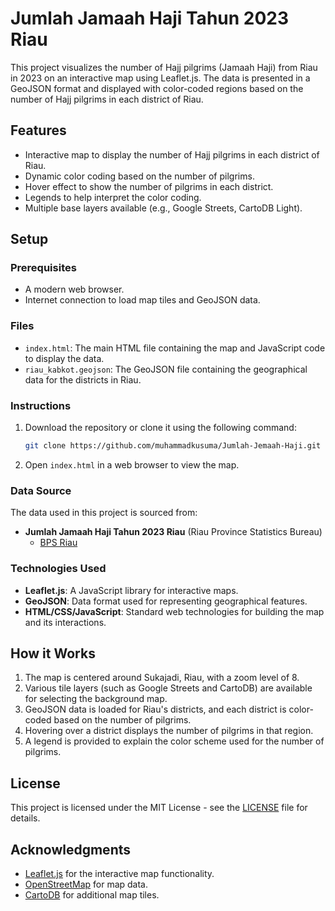 # Jumlah Jamaah Haji Tahun 2023 Riau

This project visualizes the number of Hajj pilgrims (Jamaah Haji) from Riau in 2023 on an interactive map using Leaflet.js. The data is presented in a GeoJSON format and displayed with color-coded regions based on the number of Hajj pilgrims in each district of Riau.

## Features
- Interactive map to display the number of Hajj pilgrims in each district of Riau.
- Dynamic color coding based on the number of pilgrims.
- Hover effect to show the number of pilgrims in each district.
- Legends to help interpret the color coding.
- Multiple base layers available (e.g., Google Streets, CartoDB Light).

## Setup

### Prerequisites

- A modern web browser.
- Internet connection to load map tiles and GeoJSON data.

### Files

- `index.html`: The main HTML file containing the map and JavaScript code to display the data.
- `riau_kabkot.geojson`: The GeoJSON file containing the geographical data for the districts in Riau.

### Instructions

1. Download the repository or clone it using the following command:
   ```bash
   git clone https://github.com/muhammadkusuma/Jumlah-Jemaah-Haji.git
   ```

2. Open `index.html` in a web browser to view the map.

### Data Source

The data used in this project is sourced from:
- **Jumlah Jamaah Haji Tahun 2023 Riau** (Riau Province Statistics Bureau)
  - [BPS Riau](https://riau.bps.go.id/id/statistics-table/2/MTIxIzI=/jumlah-jemaah-haji.html)

### Technologies Used

- **Leaflet.js**: A JavaScript library for interactive maps.
- **GeoJSON**: Data format used for representing geographical features.
- **HTML/CSS/JavaScript**: Standard web technologies for building the map and its interactions.

## How it Works

1. The map is centered around Sukajadi, Riau, with a zoom level of 8.
2. Various tile layers (such as Google Streets and CartoDB) are available for selecting the background map.
3. GeoJSON data is loaded for Riau's districts, and each district is color-coded based on the number of pilgrims.
4. Hovering over a district displays the number of pilgrims in that region.
5. A legend is provided to explain the color scheme used for the number of pilgrims.

## License

This project is licensed under the MIT License - see the [LICENSE](LICENSE) file for details.

## Acknowledgments

- [Leaflet.js](https://leafletjs.com/) for the interactive map functionality.
- [OpenStreetMap](https://www.openstreetmap.org/) for map data.
- [CartoDB](https://carto.com/) for additional map tiles.
